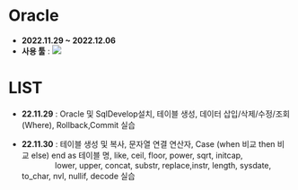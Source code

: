 # Oracle
- __2022.11.29 ~ 2022.12.06__
- __사용 툴__ : <img src="https://img.shields.io/badge/Oracle-F80000?style=flat&logo=Oracle&logoColor=white"/>

# LIST
- __22.11.29__ : Oracle 및 SqlDevelop설치, 테이블 생성, 데이터 삽입/삭제/수정/조회(Where), Rollback,Commit 실습

- __22.11.30__ : 테이블 생성 및 복사, 문자열 연결 연산자, Case (when 비교 then 비교 else) end as 테이블 명, like, 
                ceil, floor, power, sqrt, initcap, 
                <br/>&nbsp;&nbsp;&nbsp;&nbsp;&nbsp;&nbsp;&nbsp;&nbsp;&nbsp;&nbsp;&nbsp;&nbsp;&nbsp;&nbsp;
                lower, upper, concat, substr, replace,instr, length, sysdate, to_char, nvl, nullif, decode 실습